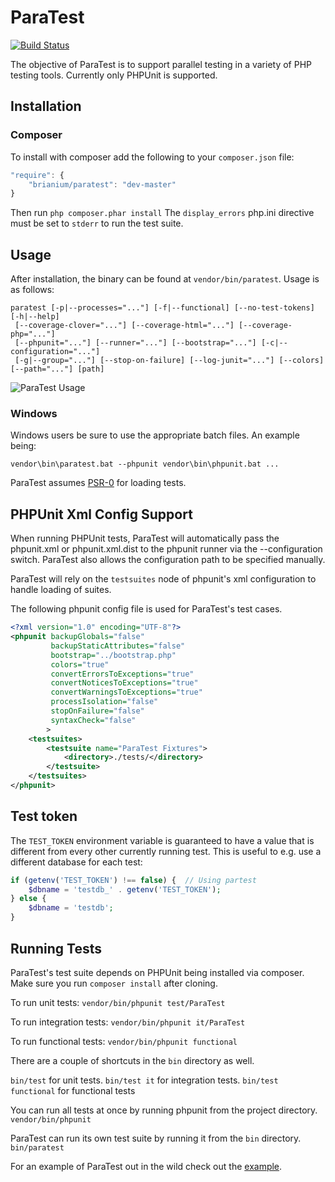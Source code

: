 ParaTest 
========
[![Build Status](https://secure.travis-ci.org/brianium/paratest.png?branch=master)](https://travis-ci.org/brianium/paratest)

The objective of ParaTest is to support parallel testing in a variety of PHP testing tools. Currently only PHPUnit is supported.

Installation
------------
### Composer ###
To install with composer add the following to your `composer.json` file:
```js
"require": {
    "brianium/paratest": "dev-master"
}
```
Then run `php composer.phar install`
The `display_errors` php.ini directive must be set to `stderr` to run the test suite.


Usage
-----
After installation, the binary can be found at `vendor/bin/paratest`. Usage is as follows:

```
paratest [-p|--processes="..."] [-f|--functional] [--no-test-tokens] [-h|--help]
 [--coverage-clover="..."] [--coverage-html="..."] [--coverage-php="..."]
 [--phpunit="..."] [--runner="..."] [--bootstrap="..."] [-c|--configuration="..."]
 [-g|--group="..."] [--stop-on-failure] [--log-junit="..."] [--colors] [--path="..."] [path]
```

![ParaTest Usage](https://raw.github.com/brianium/paratest/master/paratest-usage.png "ParaTest Console Usage")

### Windows ###
Windows users be sure to use the appropriate batch files.
An example being:

`vendor\bin\paratest.bat --phpunit vendor\bin\phpunit.bat ...`

ParaTest assumes [PSR-0](https://github.com/php-fig/fig-standards/blob/master/accepted/PSR-0.md) for loading tests.

PHPUnit Xml Config Support
--------------------------
When running PHPUnit tests, ParaTest will automatically pass the phpunit.xml or phpunit.xml.dist to the phpunit runner
via the --configuration switch. ParaTest also allows the configuration path to be specified manually.

ParaTest will rely on the `testsuites` node of phpunit's xml configuration to handle loading of suites.

The following phpunit config file is used for ParaTest's test cases.

```xml
<?xml version="1.0" encoding="UTF-8"?>
<phpunit backupGlobals="false"
         backupStaticAttributes="false"
         bootstrap="../bootstrap.php"
         colors="true"
         convertErrorsToExceptions="true"
         convertNoticesToExceptions="true"
         convertWarningsToExceptions="true"
         processIsolation="false"
         stopOnFailure="false"
         syntaxCheck="false"
        >
    <testsuites>
        <testsuite name="ParaTest Fixtures">
            <directory>./tests/</directory>
        </testsuite>
    </testsuites>
</phpunit>
```

Test token
----------

The `TEST_TOKEN` environment variable is guaranteed to have a value that is different
from every other currently running test. This is useful to e.g. use a different database
for each test:

```php
if (getenv('TEST_TOKEN') !== false) {  // Using partest
    $dbname = 'testdb_' . getenv('TEST_TOKEN');
} else {
    $dbname = 'testdb';
}
```

Running Tests
-------------
ParaTest's test suite depends on PHPUnit being installed via composer. Make sure you run `composer install` after cloning.

To run unit tests:
`vendor/bin/phpunit test/ParaTest`

To run integration tests:
`vendor/bin/phpunit it/ParaTest`

To run functional tests:
`vendor/bin/phpunit functional`

There are a couple of shortcuts in the `bin` directory as well.

`bin/test` for unit tests.
`bin/test it` for integration tests.
`bin/test functional` for functional tests

You can run all tests at once by running phpunit from the project directory.
`vendor/bin/phpunit`

ParaTest can run its own test suite by running it from the `bin` directory.
`bin/paratest`

For an example of ParaTest out in the wild check out the [example](https://github.com/brianium/paratest-selenium).
